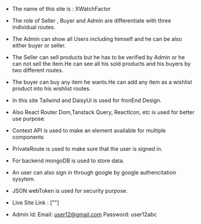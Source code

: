 * The name of this site is : XWatchFactor
* The role of Seller , Buyer and Admin are differentiate with three individual routes.
* The Admin can show all Users including himself and he can be also either buyer or seller.
* The Seller can sell products but he has to be verified by Admin or he can not sell the item.He can see all his sold products and his buyers by two different routes.
* The buyer can buy any item he wants.He can add any item as a wishlist product into his wishlist routes.

* In this site Tailwind and DaisyUi is used for fronEnd Design.
* Also React Router Dom,Tanstack Query, ReactIcon, etc is used for better use purpose.
* Context API is used to make an element available for multiple components
* PrivateRoute is used to make sure that the user is signed in.
* For backend mongoDB is used to store data.
* An user can also sign in through google by google authencitation sysytem.
* JSON webToken is used for security purpose.
* Live Site Link : [""]
* Admin Id:
      Email:  user12@gmail.com
      Password:  user12abc